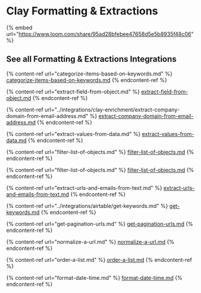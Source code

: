 # Clay Formatting & Extractions

{% embed url="https://www.loom.com/share/95ad28bfebee47658d5e5b8935f48c06" %}

## See all Formatting & Extractions Integrations

{% content-ref url="categorize-items-based-on-keywords.md" %}
[categorize-items-based-on-keywords.md](categorize-items-based-on-keywords.md)
{% endcontent-ref %}

{% content-ref url="extract-field-from-object.md" %}
[extract-field-from-object.md](extract-field-from-object.md)
{% endcontent-ref %}

{% content-ref url="../integrations/clay-enrichment/extract-company-domain-from-email-address.md" %}
[extract-company-domain-from-email-address.md](../integrations/clay-enrichment/extract-company-domain-from-email-address.md)
{% endcontent-ref %}

{% content-ref url="extract-values-from-data.md" %}
[extract-values-from-data.md](extract-values-from-data.md)
{% endcontent-ref %}

{% content-ref url="filter-list-of-objects.md" %}
[filter-list-of-objects.md](filter-list-of-objects.md)
{% endcontent-ref %}

{% content-ref url="filter-list-of-objects.md" %}
[filter-list-of-objects.md](filter-list-of-objects.md)
{% endcontent-ref %}

{% content-ref url="extract-urls-and-emails-from-text.md" %}
[extract-urls-and-emails-from-text.md](extract-urls-and-emails-from-text.md)
{% endcontent-ref %}

{% content-ref url="../integrations/airtable/get-keywords.md" %}
[get-keywords.md](../integrations/airtable/get-keywords.md)
{% endcontent-ref %}

{% content-ref url="get-pagination-urls.md" %}
[get-pagination-urls.md](get-pagination-urls.md)
{% endcontent-ref %}

{% content-ref url="normalize-a-url.md" %}
[normalize-a-url.md](normalize-a-url.md)
{% endcontent-ref %}

{% content-ref url="order-a-list.md" %}
[order-a-list.md](order-a-list.md)
{% endcontent-ref %}

{% content-ref url="format-date-time.md" %}
[format-date-time.md](format-date-time.md)
{% endcontent-ref %}

